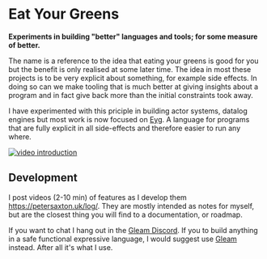 # Eat Your Greens

**Experiments in building "better" languages and tools; for some measure of better.**

The name is a reference to the idea that eating your greens is good for you but the benefit is only realised at some later time. The idea in most these projects is to be very explicit about something, for example side effects. In doing so can we make tooling that is much better at giving insights about a program and in fact give back more than the initial constraints took away.

I have experimented with this priciple in building actor systems, datalog engines but most work is now focused on [Eyg](https://eyg.run). A language for programs that are fully explicit in all side-effects and therefore easier to run any where.

[![video introduction](https://videoapi-muybridge.vimeocdn.com/animated-thumbnails/image/4c0396bb-b75b-4e16-80fe-72a18e8dc725.gif?ClientID=vimeo-core-prod&Date=1690784024&Signature=e9dff0472fadd261013891cb2ab7d332486d3185)](https://vimeo.com/848449632?share=copy)

## Development

I post videos (2-10 min) of features as I develop them https://petersaxton.uk/log/.
They are mostly intended as notes for myself, but are the closest thing you will find to a documentation, or roadmap.

If you want to chat I hang out in the [Gleam Discord](https://gleam.run/community/).
If you to build anything in a safe functional expressive language, I would suggest use [Gleam](https://gleam.run/) instead. After all it's what I use.
